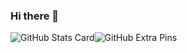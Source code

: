 ### Hi there 👋
![GitHub Stats Card](https://github-readme-stats.vercel.app/api?username=1n2a3o4y5a)![GitHub Extra Pins](https://github-readme-stats.vercel.app/api/pin/?username=1n2a3o4y5a&repo=homebridge-switchbot-for-mac)

<!--
**1n2a3o4y5a/1n2a3o4y5a** is a ✨ _special_ ✨ repository because its `README.md` (this file) appears on your GitHub profile.

Here are some ideas to get you started:

- 🔭 I’m currently working on ...
- 🌱 I’m currently learning ...
- 👯 I’m looking to collaborate on ...
- 🤔 I’m looking for help with ...
- 💬 Ask me about ...
- 📫 How to reach me: ...
- 😄 Pronouns: ...
- ⚡ Fun fact: ...
-->
